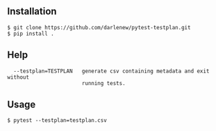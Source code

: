 ## Installation

```
$ git clone https://github.com/darlenew/pytest-testplan.git
$ pip install .
```

## Help

```
  --testplan=TESTPLAN   generate csv containing metadata and exit without
                        running tests.
```

## Usage

```
$ pytest --testplan=testplan.csv 
```
